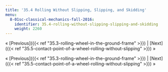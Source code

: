 ```yaml
---
title: '35.4 Rolling Without Slipping, Slipping, and Skidding'
menu:
  8-01sc-classical-mechanics-fall-2016:
    identifier: 35.4-rolling-without-slipping-slipping-and-skidding
    weight: 2260
---
```

« [Previous]({{< ref "35.3-rolling-wheel-in-the-ground-frame" >}}) | [Next]({{< ref "35.5-contact-point-of-a-wheel-rolling-without-slipping" >}}) »

« [Previous]({{< ref "35.3-rolling-wheel-in-the-ground-frame" >}}) | [Next]({{< ref "35.5-contact-point-of-a-wheel-rolling-without-slipping" >}}) »